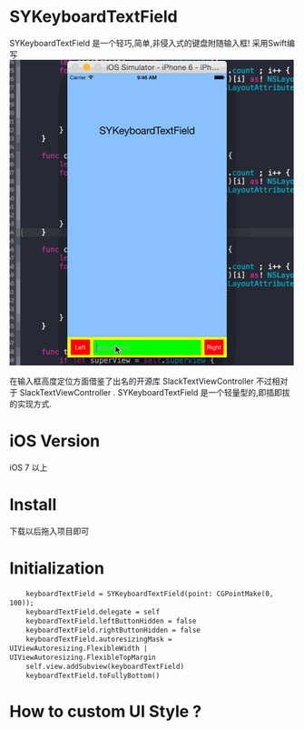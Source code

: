 # SYKeyboardTextField
SYKeyboardTextField 是一个轻巧,简单,非侵入式的键盘附随输入框! 采用Swift编写 
<img src="https://github.com/441088327/SYKeyboardTextField/blob/master/SYKeyboard.gif" width="501" height="538" />


在输入框高度定位方面借鉴了出名的开源库 SlackTextViewController 
不过相对于 SlackTextViewController . SYKeyboardTextField 是一个轻量型的,即插即拔的实现方式.

# iOS Version
iOS 7 以上

# Install
下载以后拖入项目即可

# Initialization
        keyboardTextField = SYKeyboardTextField(point: CGPointMake(0, 100));
        keyboardTextField.delegate = self
        keyboardTextField.leftButtonHidden = false
        keyboardTextField.rightButtonHidden = false
        keyboardTextField.autoresizingMask = UIViewAutoresizing.FlexibleWidth | UIViewAutoresizing.FlexibleTopMargin
        self.view.addSubview(keyboardTextField)
        keyboardTextField.toFullyBottom()
# How to custom UI Style ?
